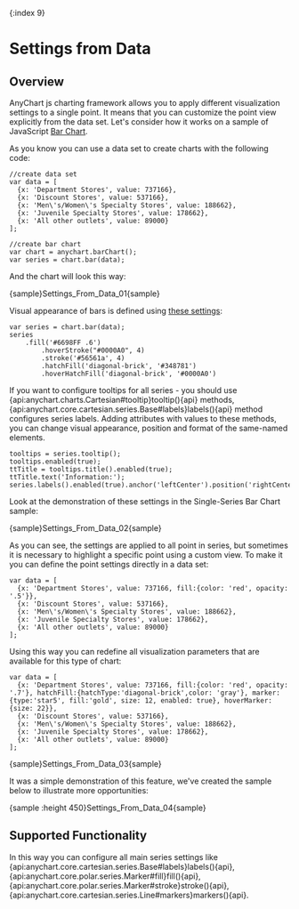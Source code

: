 {:index 9}
# Settings from Data

## Overview

AnyChart js charting framework allows you to apply different visualization settings to a single point. It means that you can customize the point view explicitly from the data set. Let's consider how it works on a sample of JavaScript [Bar Chart](../Basic_Charts/Bar_Chart).

As you know you can use a data set to create charts with the following code:

```
//create data set
var data = [
  {x: 'Department Stores', value: 737166},
  {x: 'Discount Stores', value: 537166},
  {x: 'Men\'s/Women\'s Specialty Stores', value: 188662},
  {x: 'Juvenile Specialty Stores', value: 178662},
  {x: 'All other outlets', value: 89000}
];

//create bar chart
var chart = anychart.barChart();
var series = chart.bar(data);
```

And the chart will look this way:

{sample}Settings\_From\_Data\_01{sample}

Visual appearance of bars is defined using [these settings](../Basic_Charts/Bar_Chart#appearance):

```
var series = chart.bar(data);
series
    .fill('#6698FF .6')
        .hoverStroke("#0000A0", 4)
        .stroke('#56561a', 4)
        .hatchFill('diagonal-brick', '#348781')
        .hoverHatchFill('diagonal-brick', '#0000A0')
```

If you want to configure tooltips for all series - you should use  {api:anychart.charts.Cartesian#tooltip}tooltip(){api} methods, {api:anychart.core.cartesian.series.Base#labels}labels(){api} method configures series labels. Adding attributes with values to these methods, you can change visual appearance, position and format of the same-named elements.

```
tooltips = series.tooltip();
tooltips.enabled(true);
ttTitle = tooltips.title().enabled(true);
ttTitle.text('Information:');
series.labels().enabled(true).anchor('leftCenter').position('rightCenter').fontSize(13);
```

Look at the demonstration of these settings in the Single-Series Bar Chart sample:

{sample}Settings\_From\_Data\_02{sample}

As you can see, the settings are applied to all point in series, but sometimes it is necessary to highlight a specific point using a custom view. To make it you can define the point settings directly in a data set:

```
var data = [
  {x: 'Department Stores', value: 737166, fill:{color: 'red', opacity: '.5'}},
  {x: 'Discount Stores', value: 537166},
  {x: 'Men\'s/Women\'s Specialty Stores', value: 188662},
  {x: 'Juvenile Specialty Stores', value: 178662},
  {x: 'All other outlets', value: 89000}
];
```

Using this way you can redefine all visualization parameters that are available for this type of chart:

```
var data = [
  {x: 'Department Stores', value: 737166, fill:{color: 'red', opacity: '.7'}, hatchFill:{hatchType:'diagonal-brick',color: 'gray'}, marker:{type:'star5', fill:'gold', size: 12, enabled: true}, hoverMarker: {size: 22}},
  {x: 'Discount Stores', value: 537166},
  {x: 'Men\'s/Women\'s Specialty Stores', value: 188662},
  {x: 'Juvenile Specialty Stores', value: 178662},
  {x: 'All other outlets', value: 89000}
];
```

{sample}Settings\_From\_Data\_03{sample}

It was a simple demonstration of this feature, we've created the sample below to illustrate more opportunities:

{sample :height 450}Settings\_From\_Data\_04{sample}

## Supported Functionality

In this way you can configure all main series settings like {api:anychart.core.cartesian.series.Base#labels}labels(){api}, {api:anychart.core.polar.series.Marker#fill}fill(){api}, {api:anychart.core.polar.series.Marker#stroke}stroke(){api}, {api:anychart.core.cartesian.series.Line#markers}markers(){api}.
